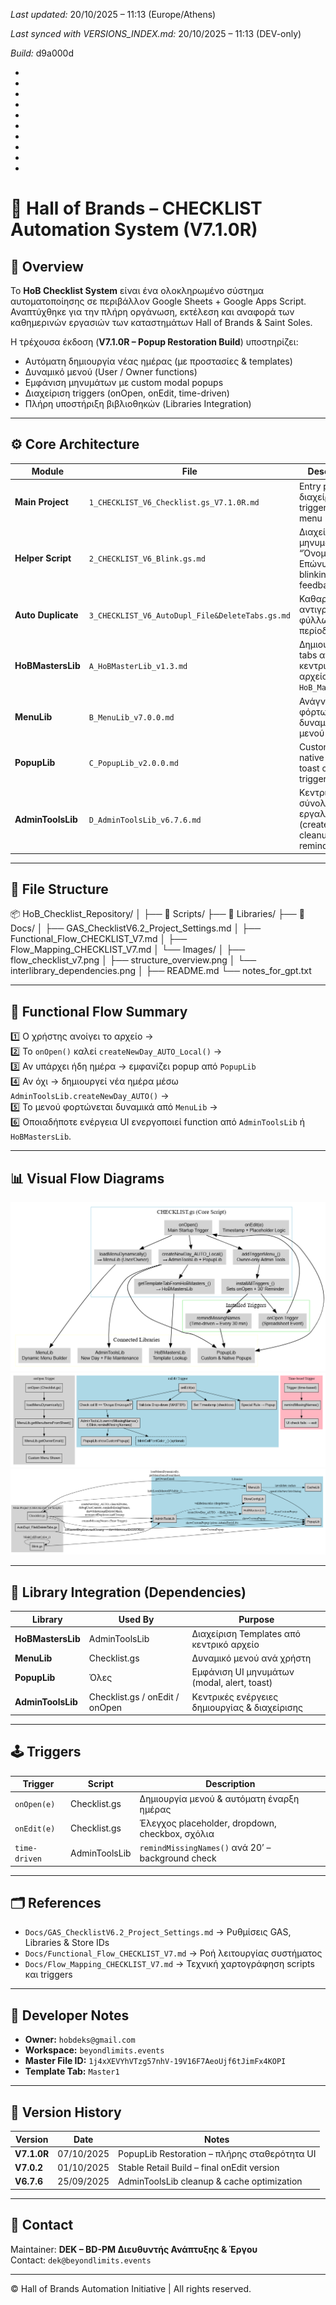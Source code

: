 *Last updated:* 20/10/2025 – 11:13 (Europe/Athens)

*Last synced with VERSIONS_INDEX.md:* 20/10/2025 – 11:13 (DEV-only)

*Build:* d9a000d



*



*



*



*



*



*



*



*



*
*
# 🧩 Hall of Brands – CHECKLIST Automation System (V7.1.0R)

## 📘 Overview
Το **HoB Checklist System** είναι ένα ολοκληρωμένο σύστημα αυτοματοποίησης σε περιβάλλον Google Sheets + Google Apps Script.  
Αναπτύχθηκε για την πλήρη οργάνωση, εκτέλεση και αναφορά των καθημερινών εργασιών των καταστημάτων Hall of Brands & Saint Soles.

Η τρέχουσα έκδοση (**V7.1.0R – Popup Restoration Build**) υποστηρίζει:
- Αυτόματη δημιουργία νέας ημέρας (με προστασίες & templates)
- Δυναμικό μενού (User / Owner functions)
- Εμφάνιση μηνυμάτων με custom modal popups
- Διαχείριση triggers (onOpen, onEdit, time-driven)
- Πλήρη υποστήριξη βιβλιοθηκών (Libraries Integration)

---

## ⚙️ Core Architecture

| Module | File | Description |
|--------|------|-------------|
| **Main Project** | `1_CHECKLIST_V6_Checklist.gs_V7.1.0R.md` | Entry point – διαχείριση triggers, UI menu |
| **Helper Script** | `2_CHECKLIST_V6_Blink.gs.md` | Διαχείριση μηνυμάτων “Όνομα Επώνυμο?” & blinking feedback |
| **Auto Duplicate** | `3_CHECKLIST_V6_AutoDupl_File&DeleteTabs.gs.md` | Καθαρισμός & αντιγραφή φύλλων ανά περίοδο |
| **HoBMastersLib** | `A_HoBMasterLib_v1.3.md` | Δημιουργία tabs από το κεντρικό αρχείο `HoB_Masters` |
| **MenuLib** | `B_MenuLib_v7.0.0.md` | Ανάγνωση & φόρτωση δυναμικού μενού |
| **PopupLib** | `C_PopupLib_v2.0.0.md` | Custom modal, native alert ή toast ανά trigger context |
| **AdminToolsLib** | `D_AdminToolsLib_v6.7.6.md` | Κεντρικό σύνολο εργαλείων (createNewDay, cleanup, reminders) |

---

## 🧱 File Structure

📦 HoB_Checklist_Repository/
│
├── 📂 Scripts/
├── 📂 Libraries/
├── 📂 Docs/
│ ├── GAS_ChecklistV6.2_Project_Settings.md
│ ├── Functional_Flow_CHECKLIST_V7.md
│ ├── Flow_Mapping_CHECKLIST_V7.md
│ └── Images/
│ ├── flow_checklist_v7.png
│ ├── structure_overview.png
│ └── interlibrary_dependencies.png
│
├── README.md
└── notes_for_gpt.txt


---

## 🔁 Functional Flow Summary
1️⃣ Ο χρήστης ανοίγει το αρχείο →  
2️⃣ Το `onOpen()` καλεί `createNewDay_AUTO_Local()` →  
3️⃣ Αν υπάρχει ήδη ημέρα → εμφανίζει popup από `PopupLib`  
4️⃣ Αν όχι → δημιουργεί νέα ημέρα μέσω `AdminToolsLib.createNewDay_AUTO()` →  
5️⃣ Το μενού φορτώνεται δυναμικά από `MenuLib` →  
6️⃣ Οποιαδήποτε ενέργεια UI ενεργοποιεί function από `AdminToolsLib` ή `HoBMastersLib`.

---

## 📊 Visual Flow Diagrams

![Core Script Structure](Docs/Images/flow_core_script_structure.png)
![Trigger Flow](Docs/Images/flow_onOpen_onEdit_triggers.png)
![Library Interconnection](Docs/Images/flow_interlibrary_dependencies.png)

---

## 🧩 Library Integration (Dependencies)
| Library | Used By | Purpose |
|----------|----------|----------|
| **HoBMastersLib** | AdminToolsLib | Διαχείριση Templates από κεντρικό αρχείο |
| **MenuLib** | Checklist.gs | Δυναμικό μενού ανά χρήστη |
| **PopupLib** | Όλες | Εμφάνιση UI μηνυμάτων (modal, alert, toast) |
| **AdminToolsLib** | Checklist.gs / onEdit / onOpen | Κεντρικές ενέργειες δημιουργίας & διαχείρισης |

---

## 🕹️ Triggers
| Trigger | Script | Description |
|----------|----------|-------------|
| `onOpen(e)` | Checklist.gs | Δημιουργία μενού & αυτόματη έναρξη ημέρας |
| `onEdit(e)` | Checklist.gs | Έλεγχος placeholder, dropdown, checkbox, σχόλια |
| `time-driven` | AdminToolsLib | `remindMissingNames()` ανά 20’ – background check |

---

## 🗂️ References
- `Docs/GAS_ChecklistV6.2_Project_Settings.md` → Ρυθμίσεις GAS, Libraries & Store IDs  
- `Docs/Functional_Flow_CHECKLIST_V7.md` → Ροή λειτουργίας συστήματος  
- `Docs/Flow_Mapping_CHECKLIST_V7.md` → Τεχνική χαρτογράφηση scripts και triggers  

---

## 🧠 Developer Notes
- **Owner:** `hobdeks@gmail.com`  
- **Workspace:** `beyondlimits.events`  
- **Master File ID:** `1j4xXEVYhVTzg57nhV-19V16F7AeoUjf6tJimFx4KOPI`  
- **Template Tab:** `Master1`  

---

## 📅 Version History
| Version | Date | Notes |
|----------|------|-------|
| **V7.1.0R** | 07/10/2025 | PopupLib Restoration – πλήρης σταθερότητα UI |
| **V7.0.2** | 01/10/2025 | Stable Retail Build – final onEdit version |
| **V6.7.6** | 25/09/2025 | AdminToolsLib cleanup & cache optimization |

---

## 📩 Contact
Maintainer: **DEK – BD-PM Διευθυντής Ανάπτυξης & Έργου**  
Contact: `dek@beyondlimits.events`

---

© Hall of Brands Automation Initiative | All rights reserved.



